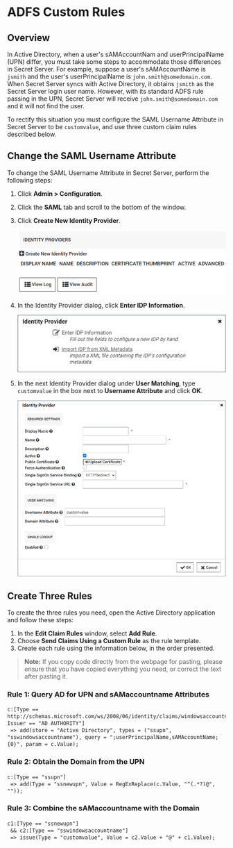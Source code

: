 [title]: # (ADFS Custom Rules)
[tags]: # (directory services,active directory,adfs,sAMAccountName,UPN)
[priority]: # (1000)
[display]: # (all)

# ADFS Custom Rules

## Overview

In Active Directory, when a user's sAMAccountNam and userPrincipalName (UPN) differ, you must take some steps to accommodate those differences in Secret Server. For example, suppose a user's sAMAccountName is `jsmith` and the user's userPrincipalName is `john.smith@somedomain.com`. When Secret Server syncs with Active Directory, it obtains `jsmith` as the Secret Server login user name. However, with its standard ADFS rule passing in the UPN, Secret Server will receive `john.smith@somedomain.com` and it will not find the user.

To rectify this situation you must configure the SAML Username Attribute in Secret Server to be `customvalue`, and use three custom claim rules described below.

## Change the SAML Username Attribute

To change the SAML Username Attribute in Secret Server, perform the following steps:

1. Click **Admin \> Configuration**.

1. Click the **SAML** tab and scroll to the bottom of the window.

1. Click **Create New Identity Provider**.

   ![image-adfs-create-new-id-provider](images/adfs-create-new-id-provider.png)

1. In the Identity Provider dialog, click **Enter IDP Information**.

   ![image-adfs-enter-id-provider-info](images/adfs-enter-id-provider-info.png)

1. In the next Identity Provider dialog under **User Matching**, type `customvalue` in the box next to **Username Attribute** and click **OK**.

   ![image-adfs-enter-id-provider](images/adfs-id-provider.png)

## Create Three Rules

To create the three rules you need, open the Active Directory application and follow these steps:

1. In the **Edit Claim Rules** window, select **Add Rule**.
1. Choose **Send Claims Using a Custom Rule** as the rule template.
1. Create each rule using the information below, in the order presented.

> **Note:** If you copy code directly from the webpage for pasting, please ensure that you have copied everything you need, or correct the text after pasting it.

### Rule 1: Query AD for UPN and sAMaccountname Attributes

````
c:[Type == http://schemas.microsoft.com/ws/2008/06/identity/claims/windowsaccountname, Issuer == "AD AUTHORITY"]
 => add(store = "Active Directory", types = ("ssupn", "sswindowsaccountname"), query = ";userPrincipalName,sAMAccountName;{0}", param = c.Value);
````

### Rule 2: Obtain the Domain from the UPN

````
c:[Type == "ssupn"]
 => add(Type = "ssnewupn", Value = RegExReplace(c.Value, "^(.*?)@", ""));
````

### Rule 3: Combine the sAMaccountname with the Domain

````
c1:[Type == "ssnewupn"]
 && c2:[Type == "sswindowsaccountname"]
 => issue(Type = "customvalue", Value = c2.Value + "@" + c1.Value);
````